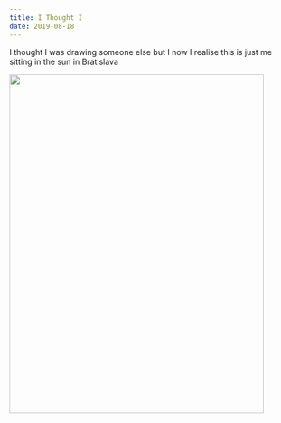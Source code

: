 ```yaml
---
title: I Thought I
date: 2019-08-18
---
```


<p>I thought I was drawing someone else but I now I realise this is just me sitting in the sun in Bratislava</p>
<img src="https://JoshNicholas.micro.blog/uploads/2019/75381b6d3c.jpg" width="450" height="600" alt="" />